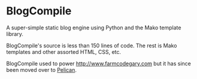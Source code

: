 # BlogCompile
A super-simple static blog engine using Python and the Mako template library.

BlogCompile's source is less than 150 lines of code. The rest is Mako templates and other assorted HTML, CSS, etc.

BlogCompile used to power http://www.farmcodegary.com but it has since been moved over to [Pelican](http://blog.getpelican.com/).
